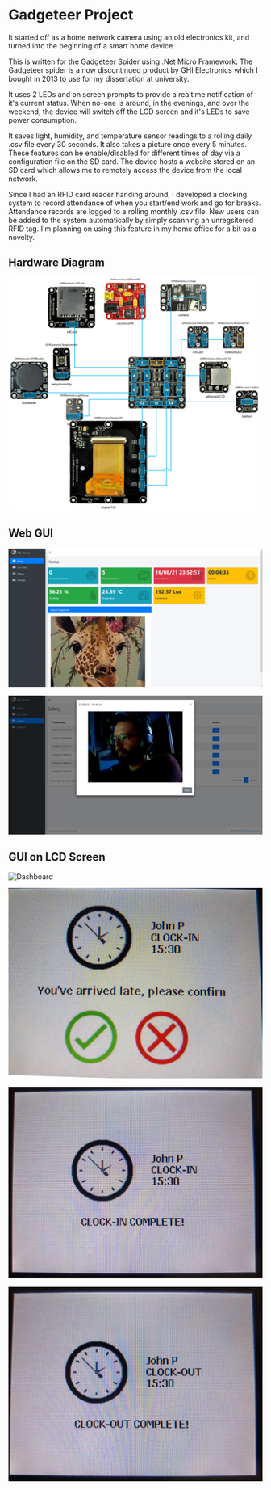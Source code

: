 # Gadgeteer Project

It started off as a home network camera using an old electronics kit, and turned into the beginning of a smart home device.

This is written for the Gadgeteer Spider using .Net Micro Framework. The Gadgeteer spider is a now discontinued product by GHI Electronics which I bought in 2013 to use for my dissertation at university.

It uses 2 LEDs and on screen prompts to provide a realtime notification of it's current status. When no-one is around, in the evenings, and over the weekend, the device will switch off the LCD screen and it's LEDs to save power consumption.

It saves light, humidity, and temperature sensor readings to a rolling daily .csv file every 30 seconds. It also takes a picture once every 5 minutes. These features can be enable/disabled for different times of day via a configuration file on the SD card. The device hosts a website stored on an SD card which allows me to remotely access the device from the local network.

Since I had an RFID card reader handing around, I developed a clocking system to record attendance of when you start/end work and go for breaks. Attendance records are logged to a rolling monthly .csv file. New users can be added to the system automatically by simply scanning an unregsitered RFID tag. I'm planning on using this feature in my home office for a bit as a novelty.

## Hardware Diagram

![Hardware](./img/hardware.png)

## Web GUI

![Website](./img/website_index.png)

![Gallery](./img/website_gallery.png)

## GUI on LCD Screen

![Dashboard](./img/screen_dashboard.jpg)

![Dialog-Prompt](./img/screen_prompt.jpg)

![Clock-In](./img/screen_clockin.jpg)

![Clock-Out](./img/screen_clockout.jpg)
